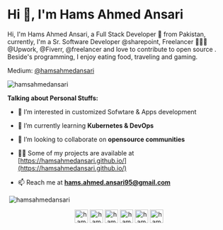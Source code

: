 <h1>Hi 👋, I'm Hams Ahmed Ansari</h1>
<p>Hi, I'm Hams Ahmed Ansari, a Full Stack Developer 🚀 from Pakistan, currently, I'm a Sr. Software Developer @sharepoint, Freelancer 👨🏽‍💻 @Upwork, @Fiverr, @freelancer and love to contribute to open source . Beside's programming, I enjoy eating food, traveling and gaming.</p>

Medium: [@hamsahmedansari](https://medium.com/@hamsahmedansari)

<p align="left"> <img src="https://komarev.com/ghpvc/?username=hamsahmedansari" alt="hamsahmedansari" /> </p>
<b>Talking about Personal Stuffs:</b>

- 👀 I’m interested in customized Sofwtare & Apps development

- 🌱 I’m currently learning **Kubernetes & DevOps**

- 👯 I’m looking to collaborate on **opensource communities**

- 👨‍💻 Some of my projects are available at [https://hamsahmedansari.github.io/](https://hamsahmedansari.github.io/)

- 📫 Reach me at **hams.ahmed.ansari95@gmail.com**

<p>&nbsp;<img align="center" src="https://github-readme-stats.vercel.app/api?username=hamsahmedansari&show_icons=true" alt="hamsahmedansari" /></p>

<p align="center">
<a href="https://twitter.com/hamsahmedansari" target="blank"><img align="center" src="https://cdn.jsdelivr.net/npm/simple-icons@3.0.1/icons/twitter.svg" alt="hamsahmedansari" height="30" width="30" /></a>
<a href="https://linkedin.com/in/hamsahmedansari" target="blank"><img align="center" src="https://cdn.jsdelivr.net/npm/simple-icons@3.0.1/icons/linkedin.svg" alt="hamsahmedansari" height="30" width="30" /></a>
<a href="https://stackoverflow.com/users/hamsahmedansari" target="blank"><img align="center" src="https://cdn.jsdelivr.net/npm/simple-icons@3.0.1/icons/stackoverflow.svg" alt="hamsahmedansari" height="30" width="30" /></a>
<a href="https://fb.com/hamsahmedansari" target="blank"><img align="center" src="https://cdn.jsdelivr.net/npm/simple-icons@3.0.1/icons/facebook.svg" alt="hamsahmedansari" height="30" width="30" /></a>
<a href="https://instagram.com/hamsahmedansari" target="blank"><img align="center" src="https://cdn.jsdelivr.net/npm/simple-icons@3.0.1/icons/instagram.svg" alt="hamsahmedansari" height="30" width="30" /></a>
<a href="https://www.behance.net/hamsahmedansari" target="blank"><img align="center" src="https://cdn.jsdelivr.net/npm/simple-icons@3.0.1/icons/behance.svg" alt="hamsahmedansari" height="30" width="30" /></a>
</p>
